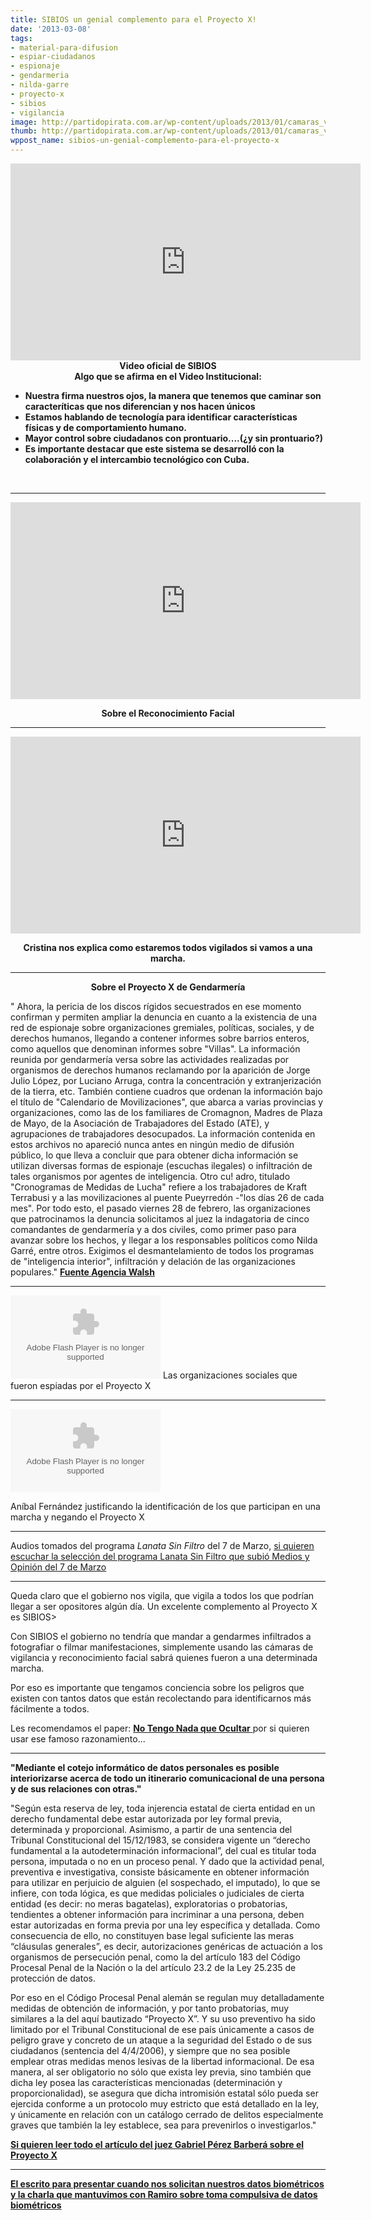 ```yaml
---
title: SIBIOS un genial complemento para el Proyecto X!
date: '2013-03-08'
tags:
- material-para-difusion
- espiar-ciudadanos
- espionaje
- gendarmeria
- nilda-garre
- proyecto-x
- sibios
- vigilancia
image: http://partidopirata.com.ar/wp-content/uploads/2013/01/camaras_vigilancia.jpg
thumb: http://partidopirata.com.ar/wp-content/uploads/2013/01/camaras_vigilancia-150x150.jpg
wppost_name: sibios-un-genial-complemento-para-el-proyecto-x
---
```


<center>
<iframe src="http://www.youtube.com/embed/QjrRNExTCx8" height="315" width="560" allowfullscreen="" frameborder="0"></iframe>
<strong>Video oficial de SIBIOS</strong></center><center></center><center><strong>Algo que se afirma en el Video Institucional:</strong></center>
<ul>
	<li><strong>Nuestra firma nuestros ojos, la manera que tenemos que caminar son caracteríticas que nos diferencian y </strong><strong>nos hacen únicos</strong></li>
	<li><strong>Estamos hablando de tecnología para identificar características físicas y de comportamiento humano.</strong></li>
	<li><strong>Mayor control sobre ciudadanos con prontuario....(¿y sin prontuario?)</strong></li>
	<li><strong>Es importante destacar que este sistema se desarrolló con la colaboración y el intercambio tecnológico con Cuba.</strong></li>
</ul>
&nbsp;

<hr />

<center>
<iframe src="http://www.youtube.com/embed/ZZnVuBHJ994" height="315" width="560" allowfullscreen="" frameborder="0"></iframe></center>
<p style="text-align: center;"><strong>Sobre el Reconocimiento Facial</strong></p>


<hr />

<iframe src="http://www.youtube.com/embed/ARWx6uWxHtU" height="315" width="560" allowfullscreen="" frameborder="0"></iframe>
<p style="text-align: center;"><strong>Cristina nos explica como estaremos todos vigilados si vamos a una marcha.</strong></p>


<hr />
<p style="text-align: center;"><strong>Sobre el Proyecto X de Gendarmería</strong></p>
" Ahora, la pericia de los discos rígidos secuestrados en ese momento confirman y permiten ampliar la denuncia en cuanto a la existencia de una red de espionaje sobre organizaciones gremiales, políticas, sociales, y de derechos humanos, llegando a contener informes sobre barrios enteros, como aquellos que denominan informes sobre "Villas".
La información reunida por gendarmería versa sobre las actividades realizadas por organismos de derechos humanos reclamando por la aparición de Jorge Julio López, por Luciano Arruga, contra la concentración y extranjerización de la tierra, etc. También contiene cuadros que ordenan la información bajo el título de "Calendario de Movilizaciones", que abarca a varias provincias y organizaciones, como las de los familiares de Cromagnon, Madres de Plaza de Mayo, de la Asociación de Trabajadores del Estado (ATE), y agrupaciones de trabajadores desocupados. La información contenida en estos archivos no apareció nunca antes en ningún medio de difusión público, lo que lleva a concluir que para obtener dicha información se utilizan diversas formas de espionaje (escuchas ilegales) o infiltración de tales organismos por agentes de inteligencia. Otro cu! adro, titulado "Cronogramas de Medidas de Lucha" refiere a los trabajadores de Kraft Terrabusi y a las movilizaciones al puente Pueyrredón -"los días 26 de cada mes". Por todo esto, el pasado viernes 28 de febrero, las organizaciones que patrocinamos la denuncia solicitamos al juez la indagatoria de cinco comandantes de gendarmería y a dos civiles, como primer paso para avanzar sobre los hechos, y llegar a los responsables políticos como Nilda Garré, entre otros.
Exigimos el desmantelamiento de todos los programas de "inteligencia interior", infiltración y delación de las organizaciones populares."
<strong><a href="http://www.agenciawalsh.org/aw/index.php?option=com_content&amp;view=article&amp;id=10229&amp;Itemid=181" target="_blank">Fuente Agencia Walsh</a></strong>

<hr />

<object id="player1851349" width="240" height="133" classid="clsid:d27cdb6e-ae6d-11cf-96b8-444553540000" codebase="http://download.macromedia.com/pub/shockwave/cabs/flash/swflash.cab#version=6,0,40,0"><param name="AllowScriptAccess" value="always" /><param name="allowFullScreen" value="true" /><param name="wmode" value="transparent" /><param name="src" value="http://www.ivoox.com/playerivoox_ee_1851349_1.html" /><param name="allowfullscreen" value="true" /><param name="allowscriptaccess" value="always" /><embed id="player1851349" width="240" height="133" type="application/x-shockwave-flash" src="http://www.ivoox.com/playerivoox_ee_1851349_1.html" AllowScriptAccess="always" allowFullScreen="true" wmode="transparent" allowfullscreen="true" allowscriptaccess="always" /></object>
Las organizaciones sociales que fueron espiadas por el Proyecto X

<hr />

<object id="player1851335" width="240" height="133" classid="clsid:d27cdb6e-ae6d-11cf-96b8-444553540000" codebase="http://download.macromedia.com/pub/shockwave/cabs/flash/swflash.cab#version=6,0,40,0"><param name="AllowScriptAccess" value="always" /><param name="allowFullScreen" value="true" /><param name="wmode" value="transparent" /><param name="src" value="http://www.ivoox.com/playerivoox_ee_1851335_1.html" /><param name="allowfullscreen" value="true" /><param name="allowscriptaccess" value="always" /><embed id="player1851335" width="240" height="133" type="application/x-shockwave-flash" src="http://www.ivoox.com/playerivoox_ee_1851335_1.html" AllowScriptAccess="always" allowFullScreen="true" wmode="transparent" allowfullscreen="true" allowscriptaccess="always" /></object>

Aníbal Fernández justificando la identificación de los que participan en una marcha y negando el Proyecto X

<hr />

Audios tomados del programa <i>Lanata Sin Filtro </i> del 7 de Marzo,
<a href="http://www.ivoox.com/lanata-sin-filtro-7-3-2013-audios-mp3_rf_1847932_1.html" target="_blank">si quieren escuchar la selección del programa Lanata Sin Filtro que subió Medios y Opinión del 7 de Marzo</a>

<hr />

Queda claro que el gobierno nos vigila, que vigila a todos los que podrían llegar a ser opositores algún día. Un excelente complemento al Proyecto X es SIBIOS&gt;

Con SIBIOS el gobierno no tendría que mandar a gendarmes infiltrados a fotografiar o filmar manifestaciones, simplemente usando las cámaras de vigilancia y reconocimiento facial sabrá quienes fueron a una determinada marcha.

Por eso es importante que tengamos conciencia sobre los peligros que existen con tantos datos que están recolectando para identificarnos más fácilmente a todos.

Les recomendamos el paper: <a href="http://partidopirata.com.ar/7857/no-tengo-nada-que-ocultar-y-otros-malentendidos-de-la-privacidad"><strong>No Tengo Nada que Ocultar</strong> </a>por si quieren usar ese famoso razonamiento...

<hr />

<strong>"Mediante el cotejo informático de datos personales es posible interiorizarse acerca de todo un itinerario comunicacional de una persona y de sus relaciones con otras."</strong>

"Según esta reserva de ley, toda injerencia estatal de cierta entidad en un derecho fundamental debe estar autorizada por ley formal previa, determinada y proporcional. Asimismo, a partir de una sentencia del Tribunal Constitucional del 15/12/1983, se considera vigente un “derecho fundamental a la autodeterminación informacional”, del cual es titular toda persona, imputada o no en un proceso penal. Y dado que la actividad penal, preventiva e investigativa, consiste básicamente en obtener información para utilizar en perjuicio de alguien (el sospechado, el imputado), lo que se infiere, con toda lógica, es que medidas policiales o judiciales de cierta entidad (es decir: no meras bagatelas), exploratorias o probatorias, tendientes a obtener información para incriminar a una persona, deben estar autorizadas en forma previa por una ley específica y detallada. Como consecuencia de ello, no constituyen base legal suficiente las meras “cláusulas generales”, es decir, autorizaciones genéricas de actuación a los organismos de persecución penal, como la del artículo 183 del Código Procesal Penal de la Nación o la del artículo 23.2 de la Ley 25.235 de protección de datos.

Por eso en el Código Procesal Penal alemán se regulan muy detalladamente medidas de obtención de información, y por tanto probatorias, muy similares a la del aquí bautizado “Proyecto X”. Y su uso preventivo ha sido limitado por el Tribunal Constitucional de ese país únicamente a casos de peligro grave y concreto de un ataque a la seguridad del Estado o de sus ciudadanos (sentencia del 4/4/2006), y siempre que no sea posible emplear otras medidas menos lesivas de la libertad informacional. De esa manera, al ser obligatorio no sólo que exista ley previa, sino también que dicha ley posea las características mencionadas (determinación y proporcionalidad), se asegura que dicha intromisión estatal sólo pueda ser ejercida conforme a un protocolo muy estricto que está detallado en la ley, y únicamente en relación con un catálogo cerrado de delitos especialmente graves que también la ley establece, sea para prevenirlos o investigarlos."

<strong><a href="http://www.pagina12.com.ar/diario/elpais/1-188024-2012-02-21.html" target="_blank">Si quieren leer todo el artículo del juez Gabriel Pérez Barberá sobre el Proyecto X</a></strong>

<hr />

<strong><a href="http://partidopirata.com.ar/4758/escrito-para-protestar-por-la-toma-compulsiva-de-datos-biometricos-aeropuerto-de-ezeiza-afip-otros">El escrito para presentar cuando nos solicitan nuestros datos biométricos y la charla que mantuvimos con Ramiro sobre toma compulsiva de datos biométricos</a></strong>
